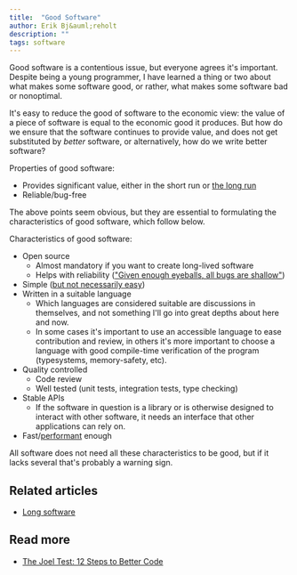 ```yaml
---
title:  "Good Software"
author: Erik Bj&auml;reholt
description: ""
tags: software
---
```


<!--
Notes in evernote, note-id: 16d3f69d-e096-430e-b17f-e09447db1980
-->

Good software is a contentious issue, but everyone agrees it's important. Despite being a young programmer, I have learned a thing or two about what makes some software good, or rather, what makes some software bad or nonoptimal. 

It's easy to reduce the good of software to the economic view: the value of a piece of software is equal to the economic good it produces. But how do we ensure that the software continues to provide value, and does not get substituted by *better* software, or alternatively, how do we write better software?


Properties of good software:

 - Provides significant value, either in the short run or [the long run](/wiki/long-software)
 - Reliable/bug-free


The above points seem obvious, but they are essential to formulating the characteristics of good software, which follow below.

Characteristics of good software:

 - Open source
   - Almost mandatory if you want to create long-lived software
   - Helps with reliability (["Given enough eyeballs, all bugs are shallow"](https://en.wikipedia.org/wiki/Linus's_Law))
 - Simple ([but not necessarily easy](https://www.infoq.com/presentations/Simple-Made-Easy))
 - Written in a suitable language
   - Which languages are considered suitable are discussions in themselves, and not something I'll go into great depths about here and now.
   - In some cases it's important to use an accessible language to ease contribution and review, in others it's more important to choose a language with good compile-time verification of the program (typesystems, memory-safety, etc).
 - Quality controlled
   - Code review
   - Well tested (unit tests, integration tests, type checking)
 - Stable APIs
   - If the software in question is a library or is otherwise designed to interact with other software, it needs an interface that other applications can rely on.
 - Fast/[performant](https://stackoverflow.com/questions/2112743/what-does-performant-software-actually-mean) enough

All software does not need all these characteristics to be good, but if it lacks several that's probably a warning sign.

## Related articles

 - [Long software](/wiki/long-software)

## Read more

 - [The Joel Test: 12 Steps to Better Code](https://www.joelonsoftware.com/2000/08/09/the-joel-test-12-steps-to-better-code/)
